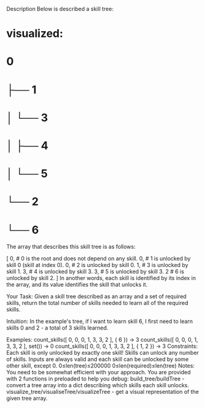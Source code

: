 Description
Below is described a skill tree:
# visualized:
# 0
# ├── 1
# │   └── 3
# │       ├── 4
# │       └── 5
# └── 2
#     └── 6
The array that describes this skill tree is as follows:

[
 0, # 0 is the root and does not depend on any skill.
 0, # 1 is unlocked by skill 0 (skill at index 0).
 0, # 2 is unlocked by skill 0.
 1, # 3 is unlocked by skill 1.
 3, # 4 is unlocked by skill 3.
 3, # 5 is unlocked by skill 3.
 2  # 6 is unlocked by skill 2.
]
In another words, each skill is identified by its index in the array, and its value identifies the skill that unlocks it.

Your Task:
Given a skill tree described as an array and a set of required skills, return the total number of skills needed to learn all of the required skills.

Intuition: In the example's tree, if I want to learn skill 6, I first need to learn skills 0 and 2 - a total of 3 skills learned.

Examples:
count_skills([ 0, 0, 0, 1, 3, 3, 2 ], { 6 })    -> 3
count_skills([ 0, 0, 0, 1, 3, 3, 2 ], set())    -> 0
count_skills([ 0, 0, 0, 1, 3, 3, 2 ], { 1, 2 }) -> 3
Constraints:
Each skill is only unlocked by exactly one skill!
Skills can unlock any number of skills.
Inputs are always valid and each skill can be unlocked by some other skill, except 0.
0≤len(tree)≤200000
0≤len(required)≤len(tree)
Notes:
You need to be somewhat efficient with your approach.
You are provided with 2 functions in preloaded to help you debug:
build_tree/buildTree - convert a tree array into a dict describing which skills each skill unlocks.
visualize_tree/visualiseTree/visualizeTree - get a visual representation of the given tree array.